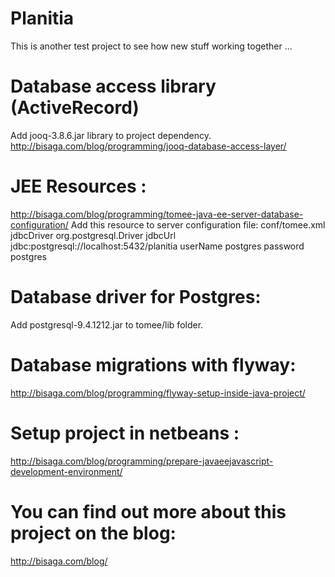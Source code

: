 # Planitia
This is another test project to see how new stuff working together ...

Database access library (ActiveRecord)
=======================================
Add jooq-3.8.6.jar library to project dependency.
http://bisaga.com/blog/programming/jooq-database-access-layer/

JEE Resources :
=================
http://bisaga.com/blog/programming/tomee-java-ee-server-database-configuration/
Add this resource to server configuration file:  conf/tomee.xml
	<Resource id="jdbc/db" type="javax.sql.DataSource">
		jdbcDriver org.postgresql.Driver
		jdbcUrl jdbc:postgresql://localhost:5432/planitia
		userName postgres
		password postgres
	</Resource>	

Database driver for Postgres:
=================================
Add postgresql-9.4.1212.jar to tomee/lib folder.

Database migrations with flyway:
================================
http://bisaga.com/blog/programming/flyway-setup-inside-java-project/


Setup project in netbeans : 
============================
http://bisaga.com/blog/programming/prepare-javaeejavascript-development-environment/


You can find out more about this project on the blog: 
======================================================
http://bisaga.com/blog/

